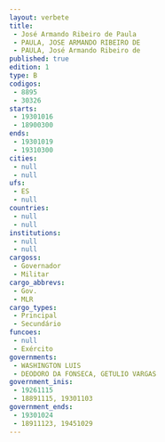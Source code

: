 ```yaml
---
layout: verbete
title:
 - José Armando Ribeiro de Paula
 - PAULA, JOSE ARMANDO RIBEIRO DE
 - PAULA, José Armando Ribeiro de
published: true
edition: 1  
type: B
codigos: 
 - 8895
 - 30326
starts: 
 - 19301016
 - 18900300
ends: 
 - 19301019
 - 19310300
cities: 
 - null 
 - null 
ufs: 
 - ES
 - null 
countries: 
 - null 
 - null 
institutions: 
 - null 
 - null 
cargoss: 
 - Governador
 - Militar
cargo_abbrevs: 
 - Gov.
 - MLR
cargo_types: 
 - Principal
 - Secundário
funcoes: 
 - null 
 - Exército
governments: 
 - WASHINGTON LUIS
 - DEODORO DA FONSECA, GETULIO VARGAS
government_inis: 
 - 19261115
 - 18891115, 19301103
government_ends: 
 - 19301024
 - 18911123, 19451029
---
```


